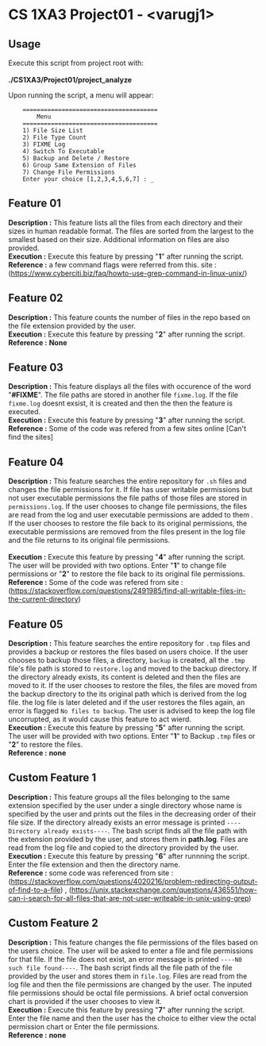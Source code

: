 #  CS 1XA3 Project01 - <**varugj1**>

## Usage
   Execute this script from project root with:<br />  
	**./CS1XA3/Project01/project_analyze**<br />

   Upon running the script, a menu will appear:<br />
```
	======================================
		Menu
	======================================
	1) File Size List
	2) File Type Count
	3) FIXME Log
	4) Switch To Executable
	5) Backup and Delete / Restore
	6) Group Same Extension of Files
	7) Change File Permissions  
	Enter your choice [1,2,3,4,5,6,7] : _  
```

## Feature 01
  **Description :** This feature lists all the files from each directory and their sizes in human readable format.
		 The files are sorted from the largest to the smallest based on their size. Additional information 
		 on files are also provided.<br />
   **Execution :**   Execute this feature by pressing "**1**" after running the script.<br />
   **Reference :**   a few command flags were referred from this. 
	         site : (https://www.cyberciti.biz/faq/howto-use-grep-command-in-linux-unix/)

## Feature 02
   **Description :** This feature counts the number of files in the repo based on the file extension provided by the user.<br />
   **Execution :**   Execute this feature by pressing "**2**" after running the script.<br />
   **Reference :**  **None**

## Feature 03
   **Description :** This feature displays all the files with occurence of the word "**#FIXME**". The file paths are stored
		 in another file `fixme.log`. If the file `fixme.log` doesnt exsist, it is created and then the
		 then the feature is executed.<br />
   **Execution :**   Execute this feature by pressing "**3**" after running the script.<br />
   **Reference :**   Some of the code was refered from a few sites online [Can't find the sites]

## Feature 04
   **Description :** This feature searches the entire repository for `.sh` files and changes the file permissions for it. If file has user writable permissions
		 but not user executable permissions the file paths of those files are stored in `permissions.log`. If the user chooses to change file permissions, 
		 the files are read from the log and user executable permissions are added to them . If the user chooses to restore the file back to its original permissions, the executable permissions are
		 removed from the files present in the log file and the file returns to its original file permissions.<br />  
   **Execution :**	 Execute this feature by pressing "**4**" after running the script. The user will be provided with two options. Enter "**1**" to change file permissions
		 or "**2**" to restore the file back to its original file permissions.<br />
   **Reference :**	 Some of the code was refered from site : (https://stackoverflow.com/questions/2491985/find-all-writable-files-in-the-current-directory)

## Feature 05
   **Description :** This feature searches the entire repository for `.tmp` files and provides a backup or restores the files based on users choice. If the user
		 chooses to backup those files, a directory, `backup` is created, all the `.tmp` file's file path is stored to `restore.log` and moved to the
		 backup directory. If the directory already exists, its content is deleted and then the files are moved to it. If the user chooses to restore the files,
		 the files are moved from the backup directory to the its original path which is derived from the log file. the log file is later deleted and if the
		 user restores the files again, an error is flagged `No files to backup`. The user is advised to keep the log file uncorrupted, as it would cause this
		 feature to act wierd.<br />
   **Execution :**   Execute this feature by pressing "**5**" after running the script. The user will be provided with two options. Enter "**1**" to Backup `.tmp` files
	         or "**2**" to restore the files.<br />
   **Reference :**   **none**

## Custom Feature 1
   **Description :** This feature groups all the files belonging to the same extension specified by the user under a single directory whose name is specified by the user
		 and prints out the files in the decreasing order of their file size. If the directory already exists an error
		 message is printed `----Directory already exists----`. The bash script finds all the file path with the extension provided by the user,
		 and stores them in **path.log**. Files are read from the log file and copied to the directory provided by the user.<br />
   **Execution :**   Execute this feature by pressing "**6**" after runnning the script. Enter the file extension and then the directory name.<br />
   **Reference :**   some code was referenced from site : (https://stackoverflow.com/questions/4020216/problem-redirecting-output-of-find-to-a-file) , 
		(https://unix.stackexchange.com/questions/436551/how-can-i-search-for-all-files-that-are-not-user-writeable-in-unix-using-grep)

## Custom Feature 2
   **Description :** This feature changes the file permissions of the files based on the users choice. 
		 The user will be asked to enter a file and file permissions for that file. If the file does not exist, an error message is
		 printed `----N0 such file found----`. The bash script finds all the file path of the file provided by the user and stores them in
		 `file.log`. Files are read from the log file and then the file permissions are changed by the user. The inputed file permissions
		 should be octal file permissions. A brief octal conversion chart is provided if the user chooses to view it.<br />
   **Execution :**   Execute this feature by pressing "**7**" after running the script. Enter the file name and then the user has the choice to either view the 
		 octal permission chart or Enter the file permissions.<br />
   **Reference :**   **none**
